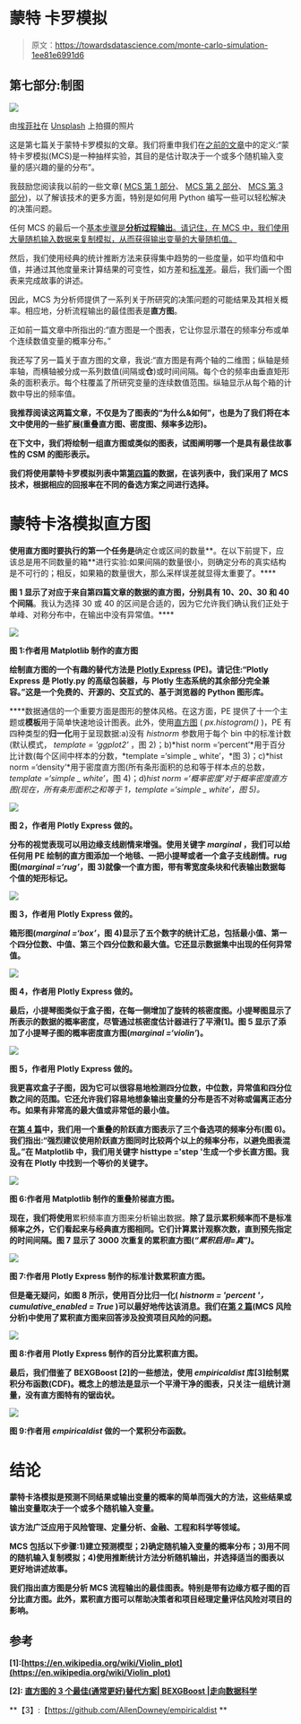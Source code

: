 # 蒙特 卡罗模拟

> 原文：<https://towardsdatascience.com/monte-carlo-simulation-1ee81e6991d6>

## **第七部分:制图**

![](img/0c3779f866c2a4d0ac2ce331a9a3612f.png)

由[埃菲社](https://unsplash.com/@efekurnaz?utm_source=medium&utm_medium=referral)在 [Unsplash](https://unsplash.com?utm_source=medium&utm_medium=referral) 上拍摄的照片

这是第七篇关于蒙特卡罗模拟的文章。我们将重申我们在[之前的文章](https://medium.com/towards-data-science/monte-carlo-simulation-bf31bb78d39c)中的定义:“蒙特卡罗模拟(MCS)是一种抽样实验，其目的是估计取决于一个或多个随机输入变量的感兴趣的量的分布”。

我鼓励您阅读我以前的一些文章( [MCS 第 1 部分](/monte-carlo-simulation-2b24fc810683)、 [MCS 第 2 部分](https://medium.com/p/8db846f3d8ed#09a4-6a25f853d2de)、 [MCS 第 3 部分](/monte-carlo-simulation-7c198d01c531))，以了解该技术的更多方面，特别是如何用 Python 编写一些可以轻松解决的决策问题。

任何 MCS 的最后一个[基本步骤是**分析过程输出**。请记住，在 MCS 中，我们使用大量随机输入数据来复制模拟，从而获得输出变量的大量随机值。](/monte-carlo-simulation-7c198d01c531)

然后，我们使用经典的统计推断方法来获得集中趋势的一些度量，如平均值和中值，并通过其他度量来计算结果的可变性，如方差和[标准差](https://www.investopedia.com/terms/s/standarddeviation.asp)。最后，我们画一个图表来完成故事的讲述。

因此，MCS 为分析师提供了一系列关于所研究的决策问题的可能结果及其相关概率。相应地，分析流程输出的最佳图表是**直方图**。

正如前一篇文章中所指出的:“直方图是一个图表，它让你显示潜在的频率分布或单个连续数值变量的概率分布。”

我还写了另一篇关于直方图的文章，我说:“直方图是有两个轴的二维图；纵轴是频率轴，而横轴被分成一系列数值(间隔或**仓**)或时间间隔。每个仓的频率由垂直矩形条的面积表示。每个柱覆盖了所研究变量的连续数值范围。纵轴显示从每个箱的计数中导出的频率值。

**我推荐阅读这两篇文章，不仅是为了图表的“为什么&如何”，也是为了我们将在本文中使用的一些扩展(重叠直方图、密度图、频率多边形)。**

**在下文中，我们将绘制一组直方图或类似的图表，试图阐明哪一个是具有最佳故事性的 CSM 的图形表示。**

**我们将使用蒙特卡罗模拟列表中第[第四篇](/monte-carlo-simulation-5e58f054bebb)的数据，在该列表中，我们采用了 MCS 技术，根据相应的回报率在不同的备选方案之间进行选择。**

# ****蒙特卡洛模拟直方图****

**使用直方图时要执行的第一个任务是**确定仓或区间的数量**。在以下前提下，应该总是用不同数量的箱**进行实验:如果间隔的数量很小，则确定分布的真实结构是不可行的；相反，如果箱的数量很大，那么采样误差就显得太重要了。****

**图 1 显示了对应于来自第四篇文章的数据的直方图，分别具有 10、20、30 和 40 个间隔**。我认为选择 30 或 40 的区间是合适的，因为它允许我们确认我们正处于单峰、对称分布中，在输出中没有异常值。****

****![](img/24b4e32b7b2a07edf8e3f72160e79312.png)****

****图 1:作者用 Matplotlib 制作的直方图****

****绘制直方图的一个有趣的替代方法是 [Plotly Express](/scatter-plots-with-plotly-express-1b7f5579919b) (PE)。请记住:“Plotly Express 是 Plotly.py 的高级包装器，与 Plotly 生态系统的其余部分完全兼容。”这是一个免费的、开源的、交互式的、基于浏览器的 Python 图形库。****

****数据通信的一个重要方面是图形的整体风格。在这方面，PE 提供了十一个主题或**模板**用于简单快速地设计图表。此外，使用[直方图](/histograms-with-plotly-express-e9e134ae37ad) ( *px.histogram()* )，PE 有四种类型的**归一化**用于呈现数据:a)没有 *histnorm* 参数用于每个 bin 中的标准计数(默认模式， *template = 'ggplot2'* ，图 2)；b)*hist norm =‘percent’*用于百分比计数(每个区间中样本的分数，*template =‘simple _ white’，*图 3)；c)*hist norm =‘density’*用于密度直方图(所有条形面积的总和等于样本点的总数，*template =‘simple _ white’*，图 4)；d)*hist norm =‘概率密度’*对于概率密度直方图(现在，所有条形面积之和等于 1，*template =‘simple _ white’，*图 5)。****

****![](img/5adfa631800ece95c3801a710888e493.png)****

****图 2，作者用 Plotly Express 做的。****

****分布的视觉表现可以用**边缘支线剧情来增强。使用关键字 *marginal* ，我们可以给任何用 PE 绘制的直方图添加一个地毯、一把小提琴或者一个盒子支线剧情。rug 图(*marginal =‘rug’*，图 3)就像一个直方图，带有**零宽度条块**和代表输出数据每个值的矩形标记。******

**![](img/1e74243d44e87ee2a34fb4d3cd361cc7.png)**

**图 3，作者用 Plotly Express 做的。**

**箱形图(*marginal =‘box’*，图 4)显示了五个数字的统计汇总，包括最小值、第一个四分位数、中值、第三个四分位数和最大值。它还显示数据集中出现的任何异常值。**

**![](img/621d43060a9f658b7c574176862be7a0.png)**

**图 4，作者用 Plotly Express 做的。**

**最后，小提琴图类似于盒子图，在每一侧增加了旋转的核密度图。小提琴图显示了所表示的数据的概率密度，尽管通过核密度估计器进行了平滑[1]。图 5 显示了添加了小提琴子图的概率密度直方图(*marginal =‘violin’*)。**

**![](img/f61e78d71156d55ed2cb21bdc0f937fc.png)**

**图 5，作者用 Plotly Express 做的。**

**我更喜欢盒子子图，因为它可以很容易地检测四分位数，中位数，异常值和四分位数之间的范围。它还允许我们容易地想象输出变量的分布是否不对称或偏离正态分布。如果有非常高的最大值或非常低的最小值。**

**在[第 4 篇](/monte-carlo-simulation-5e58f054bebb)中，我们用一个重叠的阶跃直方图表示了三个备选项的频率分布(图 6)。我们指出:“强烈建议使用阶跃直方图同时比较两个以上的频率分布，以避免图表混乱。”在 Matplotlib 中，我们用关键字 histtype ='step '生成一个步长直方图。我没有在 Plotly 中找到一个等价的关键字。**

**![](img/99d016ed6267c1883e87eb610abaaa3b.png)**

**图 6:作者用 Matplotlib 制作的重叠阶梯直方图。**

**现在，我们将使用**累积频率直方图来分析输出数据。**除了显示累积频率而不是标准频率之外，它们看起来与经典直方图相同。它们计算累计观察次数，直到预先指定的时间间隔。图 7 显示了 3000 次重复的累积直方图(*“累积启用=真”)*。**

**![](img/85c32e1d3b88dcdf79275eb71fc78478.png)**

**图 7:作者用 Plotly Express 制作的标准计数累积直方图。**

**但是毫无疑问，如图 8 所示，使用百分比归一化( *histnorm = 'percent '，cumulative_enabled = True* )可以最好地传达该消息。我们在[第 2 篇](https://medium.com/p/8db846f3d8ed#09a4-6a25f853d2de)(MCS 风险分析)中使用了累积直方图来回答涉及投资项目风险的问题。**

**![](img/7542ec92ac61172c0607fda3d2bc9e60.png)**

**图 8:作者用 Plotly Express 制作的百分比累积直方图。**

**最后，我们借鉴了 BEXGBoost [2]的一些想法，使用 *empiricaldist* 库[3]绘制累积分布函数(CDF)。概念上的想法是显示一个平滑干净的图表，只关注一组统计测量，没有直方图特有的锯齿状。**

**![](img/f55ed0b722ca4ffc06709673a309eaac.png)**

**图 9:作者用 *empiricaldist* 做的一个累积分布函数。**

# ****结论****

**蒙特卡洛模拟是预测不同结果或输出变量的概率的简单而强大的方法，这些结果或输出变量取决于一个或多个随机输入变量。**

**该方法广泛应用于风险管理、定量分析、金融、工程和科学等领域。**

**MCS 包括以下步骤:1)建立预测模型；2)确定随机输入变量的概率分布；3)用不同的随机输入复制模拟；4)使用推断统计方法分析随机输出，并选择适当的图表以更好地讲述故事。**

**我们指出直方图是分析 MCS 流程输出的最佳图表。特别是带有边缘方框子图的百分比直方图。此外，累积直方图可以帮助决策者和项目经理定量评估风险对项目的影响。**

## **参考**

**[1]:[https://en.wikipedia.org/wiki/Violin_plot](https://en.wikipedia.org/wiki/Violin_plot)**

**[2]: [直方图的 3 个最佳(通常更好)替代方案| BEXGBoost |走向数据科学](/3-best-often-better-alternatives-to-histograms-61ddaec05305)**

**【3】:【https://github.com/AllenDowney/empiricaldist **